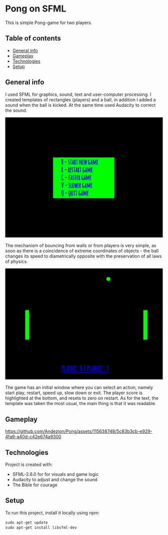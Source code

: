# Pong on SFML
This is simple Pong-game for two players.
## Table of contents
* [General info](#general-info)
* [Gameplay](#gameplay)
* [Technologies](#technologies)
* [Setup](#setup)

## General info
I used SFML for graphics, sound, text and user-computer processing. I created templates of rectangles (players) and a ball, in addition I added a sound when the ball is kicked. At the same time used Audacity to correct the sound. 

![Start menu](./Photo/2.jpg)

The mechanism of bouncing from walls or from players is very simple, as soon as there is a coincidence of extreme coordinates of objects - the ball changes its speed to diametrically opposite with the preservation of all laws of physics.

![Game](./Photo/1.jpg)

The game has an initial window where you can select an action, namely start play, restart, speed up, slow down or exit. The player score is highlighted at the bottom, and resets to zero on restart. As for the text, the template was taken the most usual, the main thing is that it was readable.

## Gameplay

https://github.com/Andezion/Pong/assets/115638748/5c83b3cb-e929-4fa9-a40d-c42e674a9300

## Technologies
Project is created with:
* SFML-2.6.0 for for visuals and game logic
* Audacity to adjust and change the sound
* The Bible for courage
	
## Setup
To run this project, install it locally using npm:
```
sudo apt-get update
sudo apt-get install libsfml-dev
```
